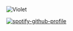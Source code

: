 <!--- 👋 Hi, I’m @Ftthreign
- 👀 I’m interested in Software and Hardware
- 🌱 I’m currently learning ////
- 💞️ I’m looking to collaborate on ...
- 📫 How to reach me ...-->

![Violet](https://cdn.custom-cursor.com/packs/2792/anime-violet-evergarden-and-letter-cursor-pack.png)

[![spotify-github-profile](https://spotify-github-profile.vercel.app/api/view?uid=ulxc9wq3vbvx77asx3frms9wz&cover_image=true&theme=novatorem&show_offline=false&background_color=121212&interchange=false&bar_color=53b14f&bar_color_cover=true)](https://github.com/kittinan/spotify-github-profile)

<!---
Ftthreign/Ftthreign is a ✨ special ✨ repository because its `README.md` (this file) appears on your GitHub profile.
You can click the Preview link to take a look at your changes.
--->
